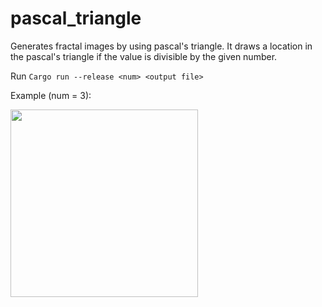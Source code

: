 # pascal_triangle

Generates fractal images by using pascal's triangle. It draws a location in the pascal's triangle if the value is divisible by the given number.

Run 
```Cargo run --release <num> <output file>```

Example (num = 3):

<img src="example.png" width="300">
